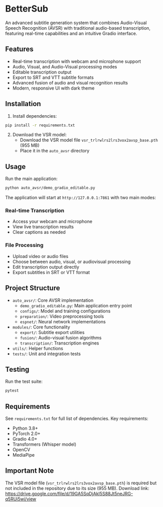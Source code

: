 # BetterSub 

An advanced subtitle generation system that combines Audio-Visual Speech Recognition (AVSR) with traditional audio-based transcription, featuring real-time capabilities and an intuitive Gradio interface.

## Features

- Real-time transcription with webcam and microphone support
- Audio, Visual, and Audio-Visual processing modes
- Editable transcription output
- Export to SRT and VTT subtitle formats
- Advanced fusion of audio and visual recognition results
- Modern, responsive UI with dark theme

## Installation

1. Install dependencies:
```bash
pip install -r requirements.txt
```

2. Download the VSR model:
   - Download the VSR model file `vsr_trlrwlrs2lrs3vox2avsp_base.pth` (955 MB)
   - Place it in the `auto_avsr` directory
   

## Usage

Run the main application:
```bash
python auto_avsr/demo_gradio_editable.py
```

The application will start at `http://127.0.0.1:7861` with two main modes:

### Real-time Transcription
- Access your webcam and microphone
- View live transcription results
- Clear captions as needed

### File Processing
- Upload video or audio files
- Choose between audio, visual, or audiovisual processing
- Edit transcription output directly
- Export subtitles in SRT or VTT format

## Project Structure

- `auto_avsr/`: Core AVSR implementation
  - `demo_gradio_editable.py`: Main application entry point
  - `configs/`: Model and training configurations
  - `preparation/`: Video preprocessing tools
  - `espnet/`: Neural network implementations
- `modules/`: Core functionality
  - `export/`: Subtitle export utilities
  - `fusion/`: Audio-visual fusion algorithms
  - `transcription/`: Transcription engines
- `utils/`: Helper functions
- `tests/`: Unit and integration tests

## Testing

Run the test suite:
```bash
pytest
```

## Requirements

See `requirements.txt` for full list of dependencies. Key requirements:
- Python 3.8+
- PyTorch 2.0+
- Gradio 4.0+
- Transformers (Whisper model)
- OpenCV
- MediaPipe

## Important Note

The VSR model file (`vsr_trlrwlrs2lrs3vox2avsp_base.pth`) is required but not included in the repository due to its size (955 MB). 
Download link: https://drive.google.com/file/d/19GA5SqDjAkI5S88Jt5neJRG-q5RUi5wi/view




